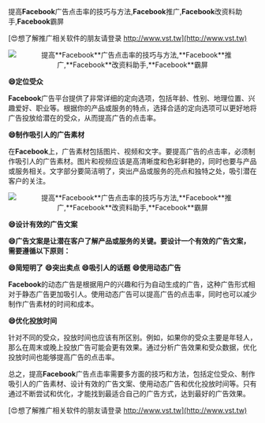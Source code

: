提高**Facebook**广告点击率的技巧与方法,**Facebook**推广,**Facebook**改资料助手,**Facebook**霸屏

[😍想了解推广相关软件的朋友请登录 http://www.vst.tw](http://www.vst.tw)

 <center><img src="https://vst.tw/MP4/tuiguang/png/1.png" alt="提高**Facebook**广告点击率的技巧与方法,**Facebook**推广,**Facebook**改资料助手,**Facebook**霸屏"></center>

**😄定位受众**

**Facebook**广告平台提供了非常详细的定向选项，包括年龄、性别、地理位置、兴趣爱好、职业等。根据你的产品或服务的特点，选择合适的定向选项可以更好地将广告投放给潜在的受众，从而提高广告的点击率。

**😄制作吸引人的广告素材**

在**Facebook**上，广告素材包括图片、视频和文字。要提高广告的点击率，必须制作吸引人的广告素材。图片和视频应该是高清晰度和色彩鲜艳的，同时也要与产品或服务相关。文字部分要简洁明了，突出产品或服务的亮点和独特之处，吸引潜在客户的关注。

 <center><img src="https://vst.tw/MP4/tuiguang/png/8.png" alt="提高**Facebook**广告点击率的技巧与方法,**Facebook**推广,**Facebook**改资料助手,**Facebook**霸屏"></center>

**😄设计有效的广告文案**

**😄广告文案是让潜在客户了解产品或服务的关键。要设计一个有效的广告文案，需要遵循以下原则：**

**😄简短明了**
**😄突出卖点**
**😄吸引人的话题**
**😄使用动态广告**

**Facebook**的动态广告是根据用户的兴趣和行为自动生成的广告，这种广告形式相对于静态广告更加吸引人。使用动态广告可以提高广告的点击率，同时也可以减少制作广告素材的时间和成本。

**😄优化投放时间**

针对不同的受众，投放时间也应该有所区别。例如，如果你的受众主要是年轻人，那么在周末或晚上投放广告可能会更有效果。通过分析广告效果和受众数据，优化投放时间也能够提高广告的点击率。

总之，提高**Facebook**广告点击率需要多方面的技巧和方法，包括定位受众、制作吸引人的广告素材、设计有效的广告文案、使用动态广告和优化投放时间等。只有通过不断尝试和优化，才能找到最适合自己的广告方式，达到最好的广告效果。

[😍想了解推广相关软件的朋友请登录 http://www.vst.tw](http://www.vst.tw)



